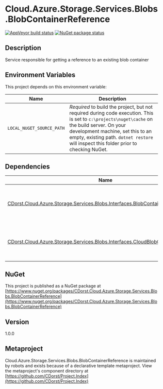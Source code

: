 # Cloud.Azure.Storage.Services.Blobs.BlobContainerReference

[![AppVeyor build status](https://img.shields.io/appveyor/ci/cdorst/cloud-azure-storage-services-blobs-blobcontainerre.svg?label=AppVeyor&style=for-the-badge)](https://ci.appveyor.com/project/cdorst/cloud-azure-storage-services-blobs-blobcontainerre)
[![NuGet package status](https://img.shields.io/nuget/v/CDorst.Cloud.Azure.Storage.Services.Blobs.BlobContainerReference.svg?label=NuGet&style=for-the-badge)](https://www.nuget.org/packages/CDorst.Cloud.Azure.Storage.Services.Blobs.BlobContainerReference)

## Description

Service responsible for getting a reference to an existing blob container

## Environment Variables

This project depends on this environment variable:

Name | Description
---- | -----------
`LOCAL_NUGET_SOURCE_PATH` | *Required* to build the project, but not required during code execution. This is set to `c:\projects\nuget\cache` on the build server. On your development machine, set this to an empty, existing path. `dotnet restore` will inspect this folder prior to checking NuGet.

## Dependencies

Name | Status
---- | ------
[CDorst.Cloud.Azure.Storage.Services.Blobs.Interfaces.BlobContainerReferenceGetter](https://github.com/CDorst/Cloud.Azure.Storage.Services.Blobs.Interfaces.BlobContainerReferenceGetter) | [![AppVeyor build status](https://img.shields.io/appveyor/ci/cdorst/cloud-azure-storage-services-blobs-interfaces-blob.svg?label=AppVeyor&style=flat-square)](https://ci.appveyor.com/project/cdorst/cloud-azure-storage-services-blobs-interfaces-blob) [![NuGet package status](https://img.shields.io/nuget/v/CDorst.Cloud.Azure.Storage.Services.Blobs.Interfaces.BlobContainerReferenceGetter.svg?label=NuGet&style=flat-square)](https://www.nuget.org/packages/CDorst.Cloud.Azure.Storage.Services.Blobs.Interfaces.BlobContainerReferenceGetter)
[CDorst.Cloud.Azure.Storage.Services.Blobs.Interfaces.CloudBlobClientGetter](https://github.com/CDorst/Cloud.Azure.Storage.Services.Blobs.Interfaces.CloudBlobClientGetter) | [![AppVeyor build status](https://img.shields.io/appveyor/ci/cdorst/cloud-azure-storage-services-blobs-interfaces-clou.svg?label=AppVeyor&style=flat-square)](https://ci.appveyor.com/project/cdorst/cloud-azure-storage-services-blobs-interfaces-clou) [![NuGet package status](https://img.shields.io/nuget/v/CDorst.Cloud.Azure.Storage.Services.Blobs.Interfaces.CloudBlobClientGetter.svg?label=NuGet&style=flat-square)](https://www.nuget.org/packages/CDorst.Cloud.Azure.Storage.Services.Blobs.Interfaces.CloudBlobClientGetter)

## NuGet

This project is published as a NuGet package at [https://www.nuget.org/packages/CDorst.Cloud.Azure.Storage.Services.Blobs.BlobContainerReference](https://www.nuget.org/packages/CDorst.Cloud.Azure.Storage.Services.Blobs.BlobContainerReference)

## Version

1.0.0

## Metaproject

Cloud.Azure.Storage.Services.Blobs.BlobContainerReference is maintained by robots and exists because of a declarative template metaproject. View the metaproject's component directory at [https://github.com/CDorst/Project.Index](https://github.com/CDorst/Project.Index)

